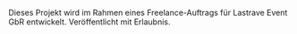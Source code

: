 Dieses Projekt wird im Rahmen eines Freelance-Auftrags für Lastrave Event GbR entwickelt. Veröffentlicht mit Erlaubnis.
